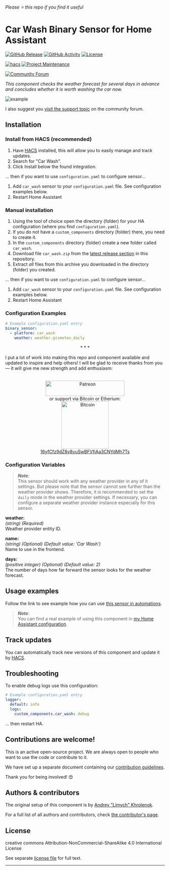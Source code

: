 *Please :star: this repo if you find it useful*

# Car Wash Binary Sensor for Home Assistant

[![GitHub Release][releases-shield]][releases]
[![GitHub Activity][commits-shield]][commits]
[![License][license-shield]][license]

[![hacs][hacs-shield]][hacs]
[![Project Maintenance][maintenance-shield]][user_profile]

[![Community Forum][forum-shield]][forum]

_This component checks the weather forecast for several days in advance and concludes whether it is worth washing the car now._

![example][exampleimg]

I also suggest you [visit the support topic][forum] on the community forum.

## Installation

### Install from HACS (recommended)

1. Have [HACS][hacs] installed, this will allow you to easily manage and track updates.
1. Search for "Car Wash".
1. Click Install below the found integration.

... then if you want to use `configuration.yaml` to configure sensor...
1. Add `car_wash` sensor to your `configuration.yaml` file. See configuration examples below.
1. Restart Home Assistant

### Manual installation

1. Using the tool of choice open the directory (folder) for your HA configuration (where you find `configuration.yaml`).
1. If you do not have a `custom_components` directory (folder) there, you need to create it.
1. In the `custom_components` directory (folder) create a new folder called `car_wash`.
1. Download file `car_wash.zip` from the [latest release section][releases-latest] in this repository.
1. Extract _all_ files from this archive you downloaded in the directory (folder) you created.

... then if you want to use `configuration.yaml` to configure sensor...
1. Add `car_wash` sensor to your `configuration.yaml` file. See configuration examples below.
1. Restart Home Assistant

### Configuration Examples

```yaml
# Example configuration.yaml entry
binary_sensor:
  - platform: car_wash
    weather: weather.gismeteo_daily
```

<p align="center">* * *</p>
I put a lot of work into making this repo and component available and updated to inspire and help others! I will be glad to receive thanks from you — it will give me new strength and add enthusiasm:
<p align="center"><br>
<a href="https://www.patreon.com/join/limych?" target="_blank"><img src="http://khrolenok.ru/support_patreon.png" alt="Patreon" width="250" height="48"></a>
<br>or&nbsp;support via Bitcoin or Etherium:<br>
<a href="https://sochain.com/a/mjz640g" target="_blank"><img src="http://khrolenok.ru/support_bitcoin.png" alt="Bitcoin" width="150"><br>
16yfCfz9dZ8y8yuSwBFVfiAa3CNYdMh7Ts</a>
</p>

### Configuration Variables

> **_Note_**:\
> This sensor should work with any weather provider in any of it settings. But please note that the sensor cannot see further than the weather provider shows. Therefore, it is recommended to set the `daily` mode in the weather provider settings. If necessary, you can configure a separate weather provider instance especially for this sensor.

**weather:**\
  _(string) (Required)_\
  Weather provider entity ID.

**name:**\
  _(string) (Optional) (Default value: 'Car Wash')_\
  Name to use in the frontend.

**days:**\
  _(positive integer) (Optional) (Default value: 2)_\
  The number of days how far forward the sensor looks for the weather forecast.

## Usage examples

Follow the link to see example how you can use [this sensor in automations](https://community.home-assistant.io/t/car-wash-binary-sensor/110046/20).

> **_Note_**:\
> You can find a real example of using this component in [my Home Assistant configuration](https://github.com/Limych/HomeAssistantConfiguration).

## Track updates

You can automatically track new versions of this component and update it by [HACS][hacs].

## Troubleshooting

To enable debug logs use this configuration:
```yaml
# Example configuration.yaml entry
logger:
  default: info
  logs:
    custom_components.car_wash: debug
```
... then restart HA.

## Contributions are welcome!

This is an active open-source project. We are always open to people who want to use the code or contribute to it.

We have set up a separate document containing our [contribution guidelines](CONTRIBUTING.md).

Thank you for being involved! :heart_eyes:

## Authors & contributors

The original setup of this component is by [Andrey "Limych" Khrolenok](https://github.com/Limych).

For a full list of all authors and contributors, check [the contributor's page][contributors].

## License

creative commons Attribution-NonCommercial-ShareAlike 4.0 International License

See separate [license file](LICENSE.md) for full text.

***

[component]: https://github.com/Limych/ha-car_wash
[commits-shield]: https://img.shields.io/github/commit-activity/y/Limych/ha-car_wash.svg?style=popout
[commits]: https://github.com/Limych/ha-car_wash/commits/dev
[hacs-shield]: https://img.shields.io/badge/HACS-Default-orange.svg?style=popout
[hacs]: https://hacs.xyz
[exampleimg]: https://github.com/Limych/ha-car_wash/raw/dev/example.jpg
[forum-shield]: https://img.shields.io/badge/community-forum-brightgreen.svg?style=popout
[forum]: https://community.home-assistant.io/t/car-wash-binary-sensor/110046
[license]: https://github.com/Limych/ha-car_wash/blob/main/LICENSE.md
[license-shield]: https://img.shields.io/badge/license-Creative_Commons_BY--NC--SA_License-lightgray.svg?style=popout
[maintenance-shield]: https://img.shields.io/badge/maintainer-Andrey%20Khrolenok%20%40Limych-blue.svg?style=popout
[releases-shield]: https://img.shields.io/github/release/Limych/ha-car_wash.svg?style=popout
[releases]: https://github.com/Limych/ha-car_wash/releases
[releases-latest]: https://github.com/Limych/ha-car_wash/releases/latest
[user_profile]: https://github.com/Limych
[report_bug]: https://github.com/Limych/ha-car_wash/issues/new?template=bug_report.md
[suggest_idea]: https://github.com/Limych/ha-car_wash/issues/new?template=feature_request.md
[contributors]: https://github.com/Limych/ha-car_wash/graphs/contributors

